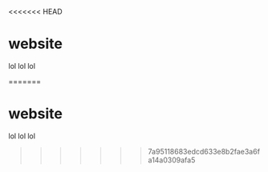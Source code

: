 <<<<<<< HEAD
# website
lol lol lol

=======
# website
lol lol lol

>>>>>>> 7a95118683edcd633e8b2fae3a6fa14a0309afa5
